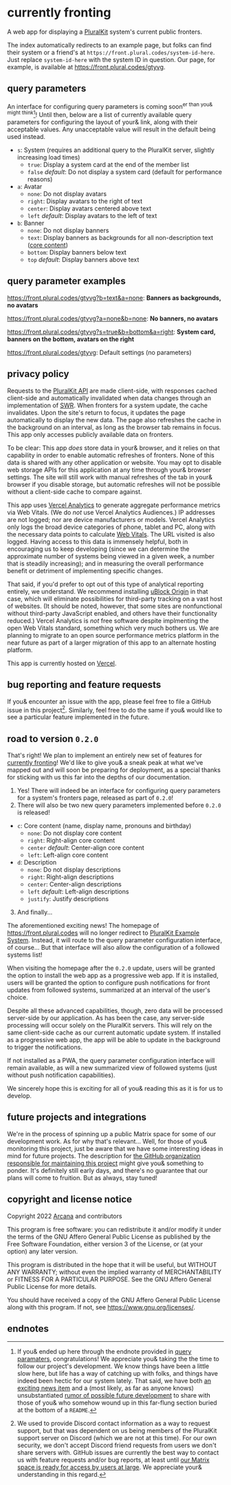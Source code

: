 # currently fronting

A web app for displaying a [PluralKit](https://pluralkit.me/) system's current public fronters.

The index automatically redirects to an example page, but folks can find their system or a friend's at `https://front.plural.codes/system-id-here`. Just replace `system-id-here` with the system ID in question. Our page, for example, is available at https://front.plural.codes/gtyvg.

## query parameters

An interface for configuring query parameters is coming soon<sup>er than you& might think</sup>[^0.2.0]! Until then, below are a list of currently available query parameters for configuring the layout of your& link, along with their acceptable values. Any unacceptable value will result in the default being used instead.

- `s`: System (requires an additional query to the PluralKit server, slightly increasing load times)
  - `true`: Display a system card at the end of the member list
  - `false` _default_: Do not display a system card (default for performance reasons)
- `a`: Avatar
  - `none`: Do not display avatars
  - `right`: Display avatars to the right of text
  - `center`: Display avatars centered above text
  - `left` _default_: Display avatars to the left of text
- `b`: Banner
  - `none`: Do not display banners
  - `text`: Display banners as backgrounds for all non-description text ([core content](#road-to-version-020))
  - `bottom`: Display banners below text
  - `top` _default_: Display banners above text

## query parameter examples

https://front.plural.codes/gtyvg?b=text&a=none: **Banners as backgrounds, no avatars**

https://front.plural.codes/gtyvg?a=none&b=none: **No banners, no avatars**

https://front.plural.codes/gtyvg?s=true&b=bottom&a=right: **System card, banners on the bottom, avatars on the right**

https://front.plural.codes/gtyvg: Default settings (no parameters)

## privacy policy

Requests to the [PluralKit API](https://pluralkit.me/api/) are made client-side, with responses cached client-side and automatically invalidated when data changes through an implementation of [SWR](https://swr.vercel.app/). When fronters for a system update, the cache invalidates. Upon the site's return to focus, it updates the page automatically to display the new data. The page also refreshes the cache in the background on an interval, as long as the browser tab remains in focus. This app only accesses publicly available data on fronters.

To be clear: This app _does_ store data in your& browser, and it relies on that capability in order to enable automatic refreshes of fronters. None of this data is shared with any other application or website. You may opt to disable web storage APIs for this application at any time through your& browser settings. The site will still work with manual refreshes of the tab in your& browser if you disable storage, but automatic refreshes will not be possible without a client-side cache to compare against.

This app uses [Vercel Analytics](https://vercel.com/analytics) to generate aggregate performance metrics via Web Vitals. (We do _not_ use Vercel Analytics Audiences.) IP addresses are not logged; nor are device manufacturers or models. Vercel Analytics only logs the broad device categories of phone, tablet and PC, along with the necessary data points to calculate [Web Vitals](https://web.dev/vitals/). The URL visited is also logged. Having access to this data is immensely helpful, both in encouraging us to keep developing (since we can determine the approximate number of systems being viewed in a given week, a number that is steadily increasing); and in measuring the overall performance benefit or detriment of implementing specific changes.

That said, if you'd prefer to opt out of this type of analytical reporting entirely, we understand. We recommend installing [uBlock Origin](https://github.com/gorhill/uBlock) in that case, which will eliminate possibilities for third-party tracking on a vast host of websites. (It should be noted, however, that some sites are nonfunctional without third-party JavaScript enabled, and others have their functionality reduced.) Vercel Analytics is _not_ free software despite implmenting the open Web Vitals standard, something which very much bothers us. We are planning to migrate to an open source performance metrics platform in the near future as part of a larger migration of this app to an alternate hosting platform.

This app is currently hosted on [Vercel](https://vercel.com/).

## bug reporting and feature requests

If you& encounter an issue with the app, please feel free to file a GitHub issue in this project[^discord]. Similarly, feel free to do the same if you& would like to see a particular feature implemented in the future.

## road to version `0.2.0`

That's right! We plan to implement an entirely new set of features for [currently fronting](https://front.plural.codes)! We'd like to give you& a sneak peak at what we've mapped out and will soon be preparing for deployment, as a special thanks for sticking with us this far into the depths of our documentation.

1. Yes! There will indeed be an interface for configuring query parameters for a system's fronters page, released as part of `0.2.0`!
2. There will also be two new query parameters implemented before `0.2.0` is released!

- `c`: Core content (name, display name, pronouns and birthday)
  - `none`: Do not display core content
  - `right`: Right-align core content
  - `center` _default_: Center-align core content
  - `left`: Left-align core content
- `d`: Description
  - `none`: Do not display descriptions
  - `right`: Right-align descriptions
  - `center`: Center-align descriptions
  - `left` _default_: Left-align descriptions
  - `justify`: Justify descriptions

3. And finally...

The aforementioned exciting news! The homepage of https://front.plural.codes will no longer redirect to [PluralKit Example System](https://front.plural.codes/exmpl). Instead, it will route to the query parameter configuration interface, of course... But that interface will also allow the configuration of a followed systems list!

When visiting the homepage after the `0.2.0` update, users will be granted the option to install the web app as a progressive web app. If it is installed, users will be granted the option to configure push notifications for front updates from followed systems, summarized at an interval of the user's choice.

Despite all these advanced capabilities, though, zero data will be processed server-side by our application. As has been the case, any server-side processing will occur solely on the PluralKit servers. This will rely on the same client-side cache as our current automatic update system. If installed as a progressive web app, the app will be able to update in the background to trigger the notifications.

If not installed as a PWA, the query parameter configuration interface will remain available, as will a new summarized view of followed systems (just without push notification capabilities).

We sincerely hope this is exciting for all of you& reading this as it is for us to develop.

## future projects and integrations

We're in the process of spinning up a public Matrix space for some of our development work. As for why that's relevant... Well, for those of you& monitoring this project, just be aware that we have some interesting ideas in mind for future projects. The description for [the GitHub organization responsible for maintaining this project](https://github.com/systemic-chaos) might give you& something to ponder. It's definitely still early days, and there's no guarantee that our plans will come to fruition. But as always, stay tuned!

## copyright and license notice

Copyright 2022 [Arcana](https://github.com/ArcanaOfSouls) and contributors

This program is free software: you can redistribute it and/or modify it under the terms of the GNU Affero General Public License as published by the Free Software Foundation, either version 3 of the License, or (at your option) any later version.

This program is distributed in the hope that it will be useful, but WITHOUT ANY WARRANTY; without even the implied warranty of MERCHANTABILITY or FITNESS FOR A PARTICULAR PURPOSE. See the GNU Affero General Public License for more details.

You should have received a copy of the GNU Affero General Public License along with this program. If not, see https://www.gnu.org/licenses/.

## endnotes

[^0.2.0]: If you& ended up here through the endnote provided in [query paramaters](#query-parameters), congratulations! We appreciate you& taking the the time to follow our project's development. We know things have been a little slow here, but life has a way of catching up with folks, and things have indeed been hectic for our system lately. That said, we have both [an exciting news item](#road-to-version-020) and a (most likely, as far as anyone knows) unsubstantiated [rumor of possible future development](#future-projects-and-integrations) to share with those of you& who somehow wound up in this far-flung section buried at the bottom of a `README`.
[^discord]: We used to provide Discord contact information as a way to request support, but that was dependent on us being members of the PluralKit support server on Discord (which we are not at this time). For our own security, we don't accept Discord friend requests from users we don't share servers with. GitHub issues are currently the best way to contact us with feature requests and/or bug reports, at least until [our Matrix space is ready for access by users at large](#future-projects-and-integrations). We appreciate your& understanding in this regard.
